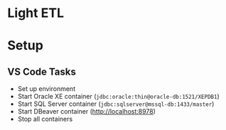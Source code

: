 # Light ETL

# Setup
## VS Code Tasks
- Set up environment
- Start Oracle XE container (`jdbc:oracle:thin@oracle-db:1521/XEPDB1`)
- Start SQL Server container (`jdbc:sqlserver@mssql-db:1433/master`)
- Start DBeaver container ([http://localhost:8978](http://localhost:8978))
- Stop all containers
